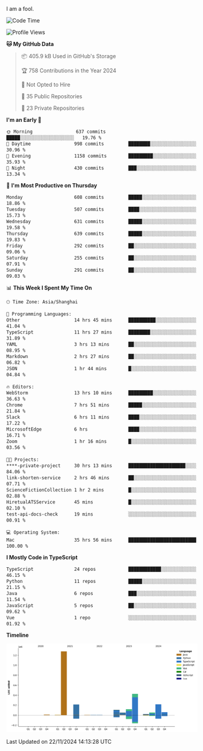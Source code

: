 I am a fool.

<!--START_SECTION:waka-->
![Code Time](http://img.shields.io/badge/Code%20Time-2%2C137%20hrs%209%20mins-blue)

![Profile Views](http://img.shields.io/badge/Profile%20Views-1-blue)

**🐱 My GitHub Data** 

> 📦 405.9 kB Used in GitHub's Storage 
 > 
> 🏆 758 Contributions in the Year 2024
 > 
> 🚫 Not Opted to Hire
 > 
> 📜 35 Public Repositories 
 > 
> 🔑 23 Private Repositories 
 > 
**I'm an Early 🐤** 

```text
🌞 Morning                637 commits         █████░░░░░░░░░░░░░░░░░░░░   19.76 % 
🌆 Daytime                998 commits         ████████░░░░░░░░░░░░░░░░░   30.96 % 
🌃 Evening                1158 commits        █████████░░░░░░░░░░░░░░░░   35.93 % 
🌙 Night                  430 commits         ███░░░░░░░░░░░░░░░░░░░░░░   13.34 % 
```
📅 **I'm Most Productive on Thursday** 

```text
Monday                   608 commits         █████░░░░░░░░░░░░░░░░░░░░   18.86 % 
Tuesday                  507 commits         ████░░░░░░░░░░░░░░░░░░░░░   15.73 % 
Wednesday                631 commits         █████░░░░░░░░░░░░░░░░░░░░   19.58 % 
Thursday                 639 commits         █████░░░░░░░░░░░░░░░░░░░░   19.83 % 
Friday                   292 commits         ██░░░░░░░░░░░░░░░░░░░░░░░   09.06 % 
Saturday                 255 commits         ██░░░░░░░░░░░░░░░░░░░░░░░   07.91 % 
Sunday                   291 commits         ██░░░░░░░░░░░░░░░░░░░░░░░   09.03 % 
```


📊 **This Week I Spent My Time On** 

```text
🕑︎ Time Zone: Asia/Shanghai

💬 Programming Languages: 
Other                    14 hrs 45 mins      ██████████░░░░░░░░░░░░░░░   41.04 % 
TypeScript               11 hrs 27 mins      ████████░░░░░░░░░░░░░░░░░   31.89 % 
YAML                     3 hrs 13 mins       ██░░░░░░░░░░░░░░░░░░░░░░░   08.95 % 
Markdown                 2 hrs 27 mins       ██░░░░░░░░░░░░░░░░░░░░░░░   06.82 % 
JSON                     1 hr 44 mins        █░░░░░░░░░░░░░░░░░░░░░░░░   04.84 % 

🔥 Editors: 
WebStorm                 13 hrs 10 mins      █████████░░░░░░░░░░░░░░░░   36.63 % 
Chrome                   7 hrs 51 mins       █████░░░░░░░░░░░░░░░░░░░░   21.84 % 
Slack                    6 hrs 11 mins       ████░░░░░░░░░░░░░░░░░░░░░   17.22 % 
MicrosoftEdge            6 hrs               ████░░░░░░░░░░░░░░░░░░░░░   16.71 % 
Zoom                     1 hr 16 mins        █░░░░░░░░░░░░░░░░░░░░░░░░   03.56 % 

🐱‍💻 Projects: 
****-private-project     30 hrs 13 mins      █████████████████████░░░░   84.06 % 
link-shorten-service     2 hrs 46 mins       ██░░░░░░░░░░░░░░░░░░░░░░░   07.71 % 
ScienceFictionCollection 1 hr 2 mins         █░░░░░░░░░░░░░░░░░░░░░░░░   02.88 % 
HiretualATSService       45 mins             █░░░░░░░░░░░░░░░░░░░░░░░░   02.10 % 
test-api-docs-check      19 mins             ░░░░░░░░░░░░░░░░░░░░░░░░░   00.91 % 

💻 Operating System: 
Mac                      35 hrs 56 mins      █████████████████████████   100.00 % 
```

**I Mostly Code in TypeScript** 

```text
TypeScript               24 repos            ████████████░░░░░░░░░░░░░   46.15 % 
Python                   11 repos            █████░░░░░░░░░░░░░░░░░░░░   21.15 % 
Java                     6 repos             ███░░░░░░░░░░░░░░░░░░░░░░   11.54 % 
JavaScript               5 repos             ██░░░░░░░░░░░░░░░░░░░░░░░   09.62 % 
Vue                      1 repo              ░░░░░░░░░░░░░░░░░░░░░░░░░   01.92 % 
```



**Timeline**

![Lines of Code chart](https://raw.githubusercontent.com/VeejaLiu/VeejaLiu/master/assets/bar_graph.png)


 Last Updated on 22/11/2024 14:13:28 UTC
<!--END_SECTION:waka-->
